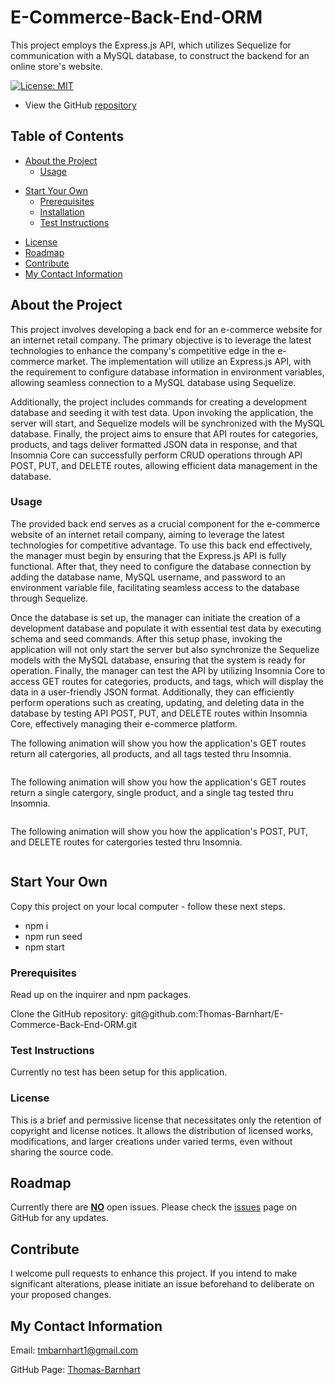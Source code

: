 # E-Commerce-Back-End-ORM
This project employs the Express.js API, which utilizes Sequelize for communication with a MySQL database, to construct the backend for an online store's website.

[![License: MIT](https://img.shields.io/badge/License-MIT-yellow.svg)](https://opensource.org/licenses/MIT)

- View the GitHub [repository](https://github.com/Thomas-Barnhart/E-Commerce-Back-End-ORM)

## Table of Contents

- [About the Project](https://github.com/Thomas-Barnhart/E-Commerce-Back-End-ORM#about-the-project)
  - [Usage](https://github.com/Thomas-Barnhart/E-Commerce-Back-End-ORM#usage)

* [Start Your Own](https://github.com/Thomas-Barnhart/E-Commerce-Back-End-ORM#start-your-own)
  - [Prerequisites](https://github.com/Thomas-Barnhart/E-Commerce-Back-End-ORM#prerequisites)
  - [Installation](https://github.com/Thomas-Barnhart/E-Commerce-Back-End-ORM#installation)
  - [Test Instructions](https://github.com/Thomas-Barnhart/E-Commerce-Back-End-ORM#test-instructions)

- [License](https://github.com/Thomas-Barnhart/E-Commerce-Back-End-ORM#license)
- [Roadmap](https://github.com/Thomas-Barnhart/E-Commerce-Back-End-ORM#roadmap)
- [Contribute](https://github.com/Thomas-Barnhart/E-Commerce-Back-End-ORM#contribute)
- [My Contact Information](https://github.com/Thomas-Barnhart/E-Commerce-Back-End-ORM#my-contact-information)

## About the Project

This project involves developing a back end for an e-commerce website for an internet retail company. The primary objective is to leverage the latest technologies to enhance the company's competitive edge in the e-commerce market. The implementation will utilize an Express.js API, with the requirement to configure database information in environment variables, allowing seamless connection to a MySQL database using Sequelize.

Additionally, the project includes commands for creating a development database and seeding it with test data. Upon invoking the application, the server will start, and Sequelize models will be synchronized with the MySQL database. Finally, the project aims to ensure that API routes for categories, products, and tags deliver formatted JSON data in response, and that Insomnia Core can successfully perform CRUD operations through API POST, PUT, and DELETE routes, allowing efficient data management in the database.

### Usage

The provided back end serves as a crucial component for the e-commerce website of an internet retail company, aiming to leverage the latest technologies for competitive advantage. To use this back end effectively, the manager must begin by ensuring that the Express.js API is fully functional. After that, they need to configure the database connection by adding the database name, MySQL username, and password to an environment variable file, facilitating seamless access to the database through Sequelize.

Once the database is set up, the manager can initiate the creation of a development database and populate it with essential test data by executing schema and seed commands. After this setup phase, invoking the application will not only start the server but also synchronize the Sequelize models with the MySQL database, ensuring that the system is ready for operation. Finally, the manager can test the API by utilizing Insomnia Core to access GET routes for categories, products, and tags, which will display the data in a user-friendly JSON format. Additionally, they can efficiently perform operations such as creating, updating, and deleting data in the database by testing API POST, PUT, and DELETE routes within Insomnia Core, effectively managing their e-commerce platform.

The following animation will show you how the application's GET routes return all catergories, all products, and all tags tested thru Insomnia.

![]()

The following animation will show you how the application's GET routes return a single catergory, single product, and a single tag tested thru Insomnia.

![]()

The following animation will show you how the application's POST, PUT, and DELETE routes for catergories tested thru Insomnia.

![]()

## Start Your Own

Copy this project on your local computer - follow these next steps.

- npm i
- npm run seed
- npm start

### Prerequisites

Read up on the inquirer and npm packages.

Clone the GitHub repository: git@github<i></i>.com:Thomas-Barnhart/E-Commerce-Back-End-ORM.git

### Test Instructions

Currently no test has been setup for this application.

### License

This is a brief and permissive license that necessitates only the retention of copyright and license notices. It allows the distribution of licensed works, modifications, and larger creations under varied terms, even without sharing the source code.

## Roadmap

Currently there are <u><b>NO</b></u> open issues. Please check the [issues](https://github.com/Thomas-Barnhart/E-Commerce-Back-End-ORM/issues) page on GitHub for any updates.

## Contribute

I welcome pull requests to enhance this project. If you intend to make significant alterations, please initiate an issue beforehand to deliberate on your proposed changes.

## My Contact Information

Email: tmbarnhart1@gmail.com

GitHub Page: [Thomas-Barnhart](https://github.com/Thomas-Barnhart)